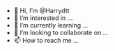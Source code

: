 - 👋 Hi, I’m @Harrydtt
- 👀 I’m interested in ...
- 🌱 I’m currently learning ...
- 💞️ I’m looking to collaborate on ...
- 📫 How to reach me ...

<!---
Harrydtt/Harrydtt is a ✨ special ✨ repository because its `README.md` (this file) appears on your GitHub profile.
You can click the Preview link to take a look at your changes.
--->
